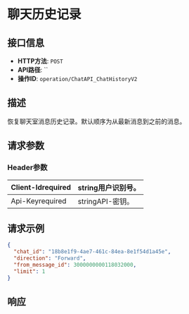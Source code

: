 # 聊天历史记录

## 接口信息

- **HTTP方法**: `POST`
- **API路径**: ``
- **操作ID**: `operation/ChatAPI_ChatHistoryV2`

## 描述

恢复聊天室消息历史记录。默认顺序为从最新消息到之前的消息。

## 请求参数

### Header参数

| Client-Idrequired | string用户识别号。 |
|---|---|
| Api-Keyrequired | stringAPI-密钥。 |

## 请求示例

```json
{
  "chat_id": "18b8e1f9-4ae7-461c-84ea-8e1f54d1a45e",
  "direction": "Forward",
  "from_message_id": 3000000000118032000,
  "limit": 1
}
```

## 响应
